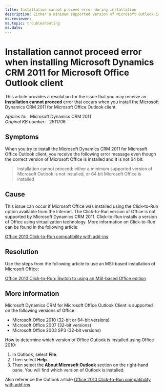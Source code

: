 ```yaml
---
title: Installation cannot proceed error during installation
description: Either a minimum supported version of Microsoft Outlook is not installed, or 64-bit Microsoft Office is installed. This error may occur when you try to install the Microsoft Dynamics CRM 2011 for Microsoft Office Outlook client. Provides a resolution.
ms.reviewer: 
ms.topic: troubleshooting
ms.date: 
---
```

# Installation cannot proceed error when installing Microsoft Dynamics CRM 2011 for Microsoft Office Outlook client

This article provides a resolution for the issue that you may receive an **Installation cannot proceed** error that occurs when you install the Microsoft Dynamics CRM 2011 for Microsoft Office Outlook client.

_Applies to:_ &nbsp; Microsoft Dynamics CRM 2011  
_Original KB number:_ &nbsp; 2511706

## Symptoms

When you try to install the Microsoft Dynamics CRM 2011 for Microsoft Office Outlook client, you receive the following error message even though the correct version of Microsoft Office is installed and it is not 64 bit:

> Installation cannot proceed: either a minimum supported version of Microsoft Outlook is not installed, or 64 bit Microsoft Office is installed

## Cause

This issue can occur if Microsoft Office was installed using the Click-to-Run option available from the Internet. The Click-to-Run version of Office is not supported by Microsoft Dynamics CRM 2011. Click-to-Run installs a version of Office using virtualization technology. More information on Click-to-Run can be found in the following article:

[Office 2010 Click-to-Run compatibility with add-ins](/office365/troubleshoot/administration/click-to-run-compatibility-with-add-in)

## Resolution

Use the steps from the following article to use an MSI-based installation of Microsoft Office:

[Office 2010 Click-to-Run: Switch to using an MSI-based Office edition](https://support.microsoft.com/office/office-2010-click-to-run-switch-to-using-an-msi-based-office-edition-458fd7e5-f306-4d8c-a56f-0ce3a4e35e96)

## More information

Microsoft Dynamics CRM for Microsoft Office Outlook Client is supported on the following versions of Office:

- Microsoft Office 2010 (32-bit or 64-bit versions)
- Microsoft Office 2007 (32-bit versions)
- Microsoft Office 2003 SP3 (32-bit versions)

How to determine which version of Office Outlook is installed using Office 2010:

1. In Outlook, select **File**.
2. Then select **Help**.
3. Then select the **About Microsoft Outlook** section on the right-hand pane. You will find which version of Outlook is installed.

Also reference the Outlook article [Office 2010 Click-to-Run compatibility with add-ins](/office365/troubleshoot/administration/click-to-run-compatibility-with-add-in).
